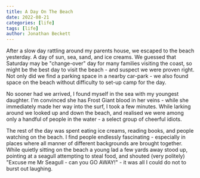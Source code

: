 ```yaml
---
title: A Day On The Beach
date: 2022-08-21
categories: [life]
tags: [life]
author: Jonathan Beckett
---
```


After a slow day rattling around my parents house, we escaped to the beach yesterday. A day of sun, sea, sand, and ice creams. We guessed that Saturday may be "change-over" day for many families visiting the coast, so might be the best day to visit the beach - and suspect we were proven right. Not only did we find a parking space in a nearby car-park - we also found space on the beach without difficulty to set-up camp for the day.

No sooner had we arrived, I found myself in the sea with my youngest daughter. I'm convinced she has Frost Giant blood in her veins - while she immediately made her way into the surf, I took a few minutes. While larking around we looked up and down the beach, and realised we were among only a handful of people in the water - a select group of cheerful idiots.

The rest of the day was spent eating ice creams, reading books, and people watching on the beach. I find people endlessly fascinating - especially in places where all manner of different backgrounds are brought together. While quietly sitting on the beach a young lad a few yards away stood up, pointing at a seagull attempting to steal food, and shouted (very politely) "Excuse me Mr Seagull - can you GO AWAY!" - it was all I could do not to burst out laughing.